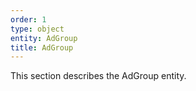 ```yaml
---
order: 1
type: object
entity: AdGroup
title: AdGroup
---
```


This section describes the AdGroup entity.
